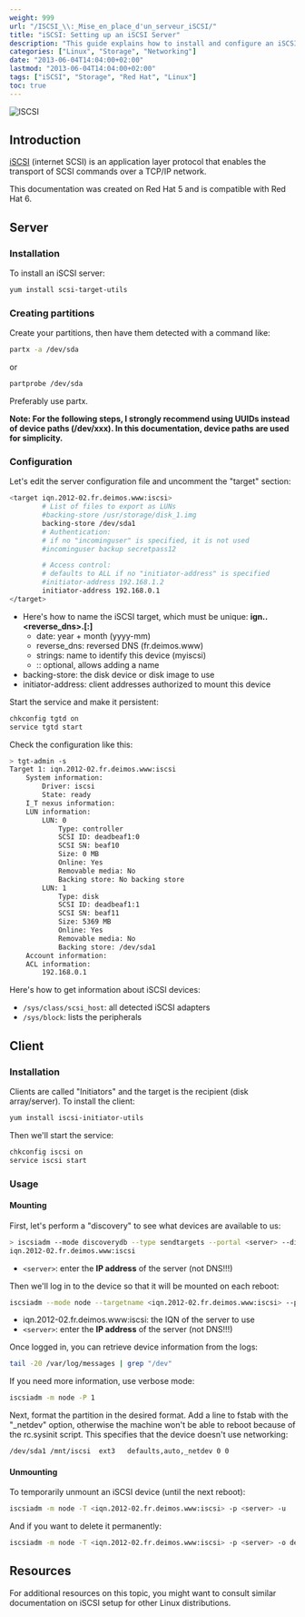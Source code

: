 ```yaml
---
weight: 999
url: "/ISCSI_\\:_Mise_en_place_d'un_serveur_iSCSI/"
title: "iSCSI: Setting up an iSCSI Server"
description: "This guide explains how to install and configure an iSCSI server and client on Red Hat systems."
categories: ["Linux", "Storage", "Networking"]
date: "2013-06-04T14:04:00+02:00"
lastmod: "2013-06-04T14:04:00+02:00"
tags: ["iSCSI", "Storage", "Red Hat", "Linux"]
toc: true
---
```


![ISCSI](/images/iscsi_logo.avif)

## Introduction

[iSCSI](https://fr.wikipedia.org/wiki/ISCSI) (internet SCSI) is an application layer protocol that enables the transport of SCSI commands over a TCP/IP network.

This documentation was created on Red Hat 5 and is compatible with Red Hat 6.

## Server

### Installation

To install an iSCSI server:

```bash
yum install scsi-target-utils
```

### Creating partitions

Create your partitions, then have them detected with a command like:

```bash
partx -a /dev/sda
```

or

```bash
partprobe /dev/sda
```

Preferably use partx.

**Note: For the following steps, I strongly recommend using UUIDs instead of device paths (/dev/xxx). In this documentation, device paths are used for simplicity.**

### Configuration

Let's edit the server configuration file and uncomment the "target" section:

```bash {linenos=table,hl_lines=[1,4,12,13]}
<target iqn.2012-02.fr.deimos.www:iscsi>
        # List of files to export as LUNs
        #backing-store /usr/storage/disk_1.img
        backing-store /dev/sda1
        # Authentication:
        # if no "incominguser" is specified, it is not used
        #incominguser backup secretpass12

        # Access control:
        # defaults to ALL if no "initiator-address" is specified
        #initiator-address 192.168.1.2
        initiator-address 192.168.0.1
</target>
```

- Here's how to name the iSCSI target, which must be unique: **ign.<date>.<reverse_dns>.<strings>[:<substring>]**
  - date: year + month (yyyy-mm)
  - reverse_dns: reversed DNS (fr.deimos.www)
  - strings: name to identify this device (myiscsi)
  - :<substring>: optional, allows adding a name
- backing-store: the disk device or disk image to use
- initiator-address: client addresses authorized to mount this device

Start the service and make it persistent:

```bash
chkconfig tgtd on
service tgtd start
```

Check the configuration like this:

```bash {linenos=table,hl_lines=[1]}
> tgt-admin -s
Target 1: iqn.2012-02.fr.deimos.www:iscsi
    System information:
        Driver: iscsi
        State: ready
    I_T nexus information:
    LUN information:
        LUN: 0
            Type: controller
            SCSI ID: deadbeaf1:0
            SCSI SN: beaf10
            Size: 0 MB
            Online: Yes
            Removable media: No
            Backing store: No backing store
        LUN: 1
            Type: disk
            SCSI ID: deadbeaf1:1
            SCSI SN: beaf11
            Size: 5369 MB
            Online: Yes
            Removable media: No
            Backing store: /dev/sda1
    Account information:
    ACL information:
        192.168.0.1
```

Here's how to get information about iSCSI devices:

- `/sys/class/scsi_host`: all detected iSCSI adapters
- `/sys/block`: lists the peripherals

## Client

### Installation

Clients are called "Initiators" and the target is the recipient (disk array/server).
To install the client:

```bash
yum install iscsi-initiator-utils
```

Then we'll start the service:

```bash
chkconfig iscsi on
service iscsi start
```

### Usage

#### Mounting

First, let's perform a "discovery" to see what devices are available to us:

```bash {linenos=table,hl_lines=[1]}
> iscsiadm --mode discoverydb --type sendtargets --portal <server> --discover
iqn.2012-02.fr.deimos.www:iscsi
```

- `<server>`: enter the **IP address** of the server (not DNS!!!)

Then we'll log in to the device so that it will be mounted on each reboot:

```bash
iscsiadm --mode node --targetname <iqn.2012-02.fr.deimos.www:iscsi> --portal 192.168.1.1:3260 --login
```

- iqn.2012-02.fr.deimos.www:iscsi: the IQN of the server to use
- `<server>`: enter the **IP address** of the server (not DNS!!!)

Once logged in, you can retrieve device information from the logs:

```bash
tail -20 /var/log/messages | grep "/dev"
```

If you need more information, use verbose mode:

```bash
iscsiadm -m node -P 1
```

Next, format the partition in the desired format. Add a line to fstab with the "\_netdev" option, otherwise the machine won't be able to reboot because of the rc.sysinit script. This specifies that the device doesn't use networking:

```bash
/dev/sda1 /mnt/iscsi  ext3   defaults,auto,_netdev 0 0
```

#### Unmounting

To temporarily unmount an iSCSI device (until the next reboot):

```bash
iscsiadm -m node -T <iqn.2012-02.fr.deimos.www:iscsi> -p <server> -u
```

And if you want to delete it permanently:

```bash
iscsiadm -m node -T <iqn.2012-02.fr.deimos.www:iscsi> -p <server> -o delete
```

## Resources

For additional resources on this topic, you might want to consult similar documentation on iSCSI setup for other Linux distributions.
